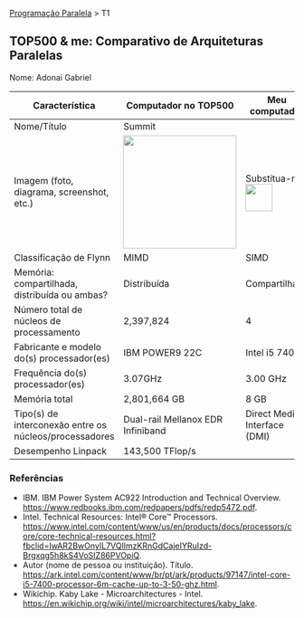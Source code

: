 [Programação Paralela](https://github.com/AndreaInfUFSM/elc139-2018a) > T1

TOP500 & me: Comparativo de Arquiteturas Paralelas
--------------------------------------------------

Nome: Adonai Gabriel

| Característica                                            | Computador no TOP500  | Meu computador  |
| --------------------------------------------------------- | --------------------- | --------------- |
| Nome/Título                                               |        Summit         |                 |
| Imagem (foto, diagrama, screenshot, etc.)                 | <img src="https://farm2.staticflickr.com/1759/41941941904_9fdcd0faab_k.jpg" width="200"> | Substitua-me. <img src="http://www.top500.org/static//images/Top500_logo.png" width="48">|
| Classificação de Flynn                                    |         MIMD          |      SIMD       |
| Memória: compartilhada, distribuída ou ambas?             |     Distribuída       |  Compartilhada  |
| Número total de núcleos de processamento                  |      2,397,824        |        4        |
| Fabricante e modelo do(s) processador(es)                 |    IBM POWER9 22C     |  Intel i5 7400  |
| Frequência do(s) processador(es)                          |       3.07GHz         |    3.00 GHz     |
| Memória total                                             |     2,801,664 GB      |      8 GB       |
| Tipo(s) de interconexão entre os núcleos/processadores    |Dual-rail Mellanox EDR Infiniband|Direct Media Interface (DMI)|
| Desempenho Linpack                                        |    143,500 TFlop/s    |                 |

### Referências
- IBM. IBM Power System AC922 Introduction and Technical Overview. https://www.redbooks.ibm.com/redpapers/pdfs/redp5472.pdf.
- Intel. Technical Resources: Intel® Core™ Processors. https://www.intel.com/content/www/us/en/products/docs/processors/core/core-technical-resources.html?fbclid=IwAR2BwOnyIL7VQlImzKRnGdCajeIYRuIzd-Brgxqg5h8kS4VoSIZ86PVOpiQ.
- Autor (nome de pessoa ou instituição). Título. https://ark.intel.com/content/www/br/pt/ark/products/97147/intel-core-i5-7400-processor-6m-cache-up-to-3-50-ghz.html.
- Wikichip. Kaby Lake - Microarchitectures - Intel. https://en.wikichip.org/wiki/intel/microarchitectures/kaby_lake.

